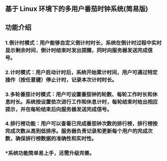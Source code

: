 ## 基于 Linux 环境下的多用户番茄时钟系统(简易版)

## 功能介绍

### 1.倒计时模式：用户能够自定义倒计时时长，系统在倒计时过程中实时显示剩余时间，倒计时结束时发出提醒，同时向服务器发送完成信号。

### 2.计时模式：用户启动计时后，系统开始累计时间，用户可通过特定操作（按任意键）停止计时，记录本次计时时长。

### 3.多轮番茄计时模式：用户可设置番茄钟的轮数、每轮工作时长和休息时长。系统按设置依次进行工作和休息计时，每轮结束时给出相应提示，并在每轮结束后向服务器发送完成信号。

### 4.排行榜功能：用户可以查看已完成番茄钟次数的排行榜，排行榜按完成次数从高到低排序。服务器负责记录和更新每个用户的完成次数，确保排行榜数据的准确性和实时性。

### *系统功能简单易上手，还需升级完善。